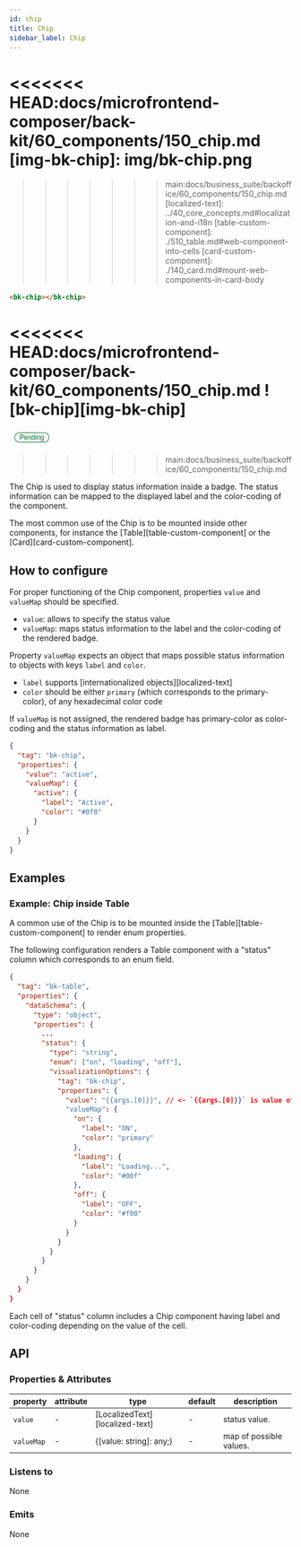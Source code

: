 ```yaml
---
id: chip
title: Chip
sidebar_label: Chip
---
```

<!--
WARNING:
This file is automatically generated. Please edit the 'README' file of the corresponding component and run `yarn copy:docs`
-->

<<<<<<< HEAD:docs/microfrontend-composer/back-kit/60_components/150_chip.md
[img-bk-chip]: img/bk-chip.png
=======

>>>>>>> main:docs/business_suite/backoffice/60_components/150_chip.md
[localized-text]: ../40_core_concepts.md#localization-and-i18n
[table-custom-component]: ./510_table.md#web-component-into-cells
[card-custom-component]: ./140_card.md#mount-web-components-in-card-body



```html
<bk-chip></bk-chip>
```

<<<<<<< HEAD:docs/microfrontend-composer/back-kit/60_components/150_chip.md
![bk-chip][img-bk-chip]
=======
![bk-chip](img/bk-chip.png)
>>>>>>> main:docs/business_suite/backoffice/60_components/150_chip.md


The Chip is used to display status information inside a badge.
The status information can be mapped to the displayed label and the color-coding of the component.

The most common use of the Chip is to be mounted inside other components, for instance the [Table][table-custom-component] or the [Card][card-custom-component].

## How to configure

For proper functioning of the Chip component, properties `value` and `valueMap` should be specified.
  - `value`:  allows to specify the status value
  - `valueMap`: maps status information to the label and the color-coding of the rendered badge.


Property `valueMap` expects an object that maps possible status information to objects with keys `label` and `color`.
  - `label` supports [internationalized objects][localized-text]
  - `color` should be either `primary` (which corresponds to the primary-color), of any hexadecimal color code

If `valueMap` is not assigned, the rendered badge has primary-color as color-coding and the status information as label.

```json
{
  "tag": "bk-chip",
  "properties": {
    "value": "active",
    "valueMap": {
      "active": {
        "label": "Active",
        "color": "#0f0"
      }
    }
  }
}
```


## Examples

### Example: Chip inside Table

A common use of the Chip is to be mounted inside the [Table][table-custom-component] to render enum properties.

The following configuration renders a Table component with a "status" column which corresponds to an enum field.

```json
{
  "tag": "bk-table",
  "properties": {
    "dataSchema": {
      "type": "object",
      "properties": {
        ...
        "status": {
          "type": "string",
          "enum": ["on", "loading", "off"],
          "visualizationOptions": {
            "tag": "bk-chip",
            "properties": {
              "value": "{{args.[0]}}", // <- `{{args.[0]}}` is value of the table cell
              "valueMap": {
                "on": {
                  "label": "ON",
                  "color": "primary"
                },
                "loading": {
                  "label": "Loading...",
                  "color": "#00f"
                },
                "off": {
                  "label": "OFF",
                  "color": "#f00"
                }
              }
            }
          }
        }
      }
    }
  }
}
```
Each cell of "status" column includes a Chip component having label and color-coding depending on the value of the cell.

## API

### Properties & Attributes

| property   | attribute | type                            | default | description             |
| ---------- | --------- | ------------------------------- | ------- | ----------------------- |
| `value`    | -         | [LocalizedText][localized-text] | -       | status value.           |
| `valueMap` | -         | {[value: string]: any;}         | -       | map of possible values. |

### Listens to

None

### Emits

None
